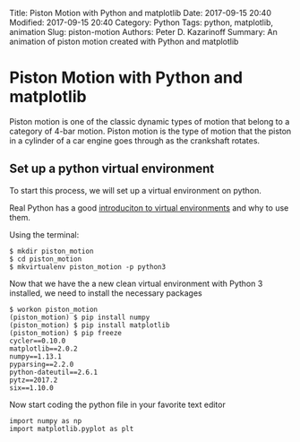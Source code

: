 Title: Piston Motion with Python and matplotlib
Date: 2017-09-15 20:40
Modified: 2017-09-15 20:40
Category: Python
Tags: python, matplotlib, animation
Slug: piston-motion
Authors: Peter D. Kazarinoff
Summary: An animation of piston motion created with Python and matplotlib

# Piston Motion with Python and matplotlib

Piston motion is one of the classic dynamic types of motion that belong to a category of 4-bar motion. Piston motion is the type of motion that the piston in a cylinder of a car engine goes through as the crankshaft rotates. 

## Set up a python virtual environment

To start this process, we will set up a virtual environment on python. 

Real Python has a good [introduciton to virtual environments](https://realpython.com/blog/python/python-virtual-environments-a-primer/) and why to use them.

Using the terminal:
```
$ mkdir piston_motion
$ cd piston_motion
$ mkvirtualenv piston_motion -p python3
```

Now that we have the a new clean virtual environment with Python 3 installed, we need to install the necessary packages
```
$ workon piston_motion
(piston_motion) $ pip install numpy
(piston_motion) $ pip install matplotlib
(piston_motion) $ pip freeze
cycler==0.10.0
matplotlib==2.0.2
numpy==1.13.1
pyparsing==2.2.0
python-dateutil==2.6.1
pytz==2017.2
six==1.10.0
```

Now start coding the python file in your favorite text editor

```
import numpy as np
import matplotlib.pyplot as plt
```

